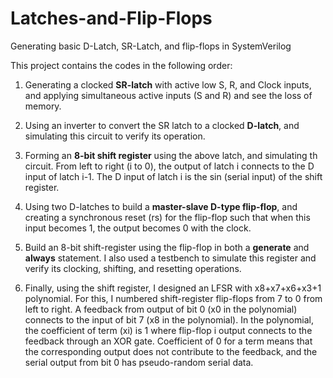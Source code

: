 # Latches-and-Flip-Flops
Generating basic D-Latch, SR-Latch, and flip-flops in SystemVerilog

This project contains the codes in the following order:

1) Generating a clocked **SR-latch** with active low S, R, and Clock inputs, and applying simultaneous active inputs (S and R) and see the loss of memory.

2. Using an inverter to convert the SR latch to a clocked **D-latch**, and simulating this circuit to verify its operation.

3. Forming an **8-bit shift register** using the above latch, and simulating th circuit. From left to right (i to 0), the output of latch i connects to the D input of latch i-1. The D input of latch i is the sin (serial input) of the shift register.

4. Using two D-latches to build a **master-slave D-type flip-flop**, and creating a synchronous reset (rs) for the flip-flop such that when this input becomes
1, the output becomes 0 with the clock.

5. Build an 8-bit shift-register using the flip-flop in both a **generate** and **always** statement. I also used a
testbench to simulate this register and verify its clocking, shifting, and resetting operations.

6. Finally, using the shift register, I designed an LFSR with x8+x7+x6+x3+1 polynomial. For this, I numbered shift-register flip-flops from 7 to 0 from left to right. A feedback from output of bit 0 (x0 in the polynomial) connects to the input of bit 7 (x8 in the polynomial). In the polynomial, the coefficient of term (xi) is 1 where flip-flop i output connects to the feedback through an XOR gate. Coefficient of 0 for a term means that the corresponding output does not contribute to the feedback, and the serial output from bit 0 has pseudo-random serial data.


